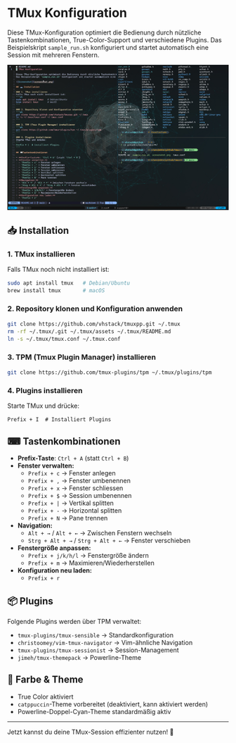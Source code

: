 # TMux Konfiguration

Diese TMux-Konfiguration optimiert die Bedienung durch nützliche Tastenkombinationen, True-Color-Support und verschiedene Plugins.
Das Beispielskript `sample_run.sh` konfiguriert und startet automatisch eine Session mit mehreren Fenstern.  

![Screenshot](assets/screenshot.png)

## 📥 Installation

### 1. TMux installieren
Falls TMux noch nicht installiert ist:
```sh
sudo apt install tmux   # Debian/Ubuntu
brew install tmux       # macOS
```

### 2. Repository klonen und Konfiguration anwenden
```sh
git clone https://github.com/vhstack/tmuxpp.git ~/.tmux
rm -rf ~/.tmux/.git ~/.tmux/assets ~/.tmux/README.md
ln -s ~/.tmux/tmux.conf ~/.tmux.conf 
```

### 3. TPM (Tmux Plugin Manager) installieren
```sh
git clone https://github.com/tmux-plugins/tpm ~/.tmux/plugins/tpm
```

### 4. Plugins installieren
Starte TMux und drücke:
```
Prefix + I  # Installiert Plugins
```

## ⌨ Tastenkombinationen

- **Prefix-Taste**: `Ctrl + A` (statt `Ctrl + B`)
- **Fenster verwalten:**
  - `Prefix + c` → Fenster anlegen
  - `Prefix + ,` → Fenster umbenennen
  - `Prefix + x` → Fenster schliessen
  - `Prefix + $` → Session umbenennen
  - `Prefix + |` → Vertikal splitten
  - `Prefix + -` → Horizontal splitten
  - `Prefix + N` → Pane trennen
- **Navigation:**
  - `Alt + →` / `Alt + ←` → Zwischen Fenstern wechseln
  - `Strg + Alt + →` / `Strg + Alt + ←` → Fenster verschieben
- **Fenstergröße anpassen:**
  - `Prefix + j/k/h/l` → Fenstergröße ändern
  - `Prefix + m` → Maximieren/Wiederherstellen
- **Konfiguration neu laden:**
  - `Prefix + r`

## 📦 Plugins
Folgende Plugins werden über TPM verwaltet:
- `tmux-plugins/tmux-sensible` → Standardkonfiguration
- `christoomey/vim-tmux-navigator` → Vim-ähnliche Navigation
- `tmux-plugins/tmux-sessionist` → Session-Management
- `jimeh/tmux-themepack` → Powerline-Theme
    
## 🎨 Farbe & Theme
- True Color aktiviert
- `catppuccin`-Theme vorbereitet (deaktiviert, kann aktiviert werden)
- Powerline-Doppel-Cyan-Theme standardmäßig aktiv

---
Jetzt kannst du deine TMux-Session effizienter nutzen! 🚀
